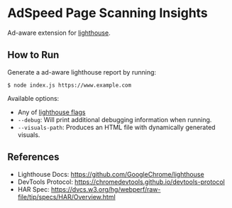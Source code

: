 # AdSpeed Page Scanning Insights

Ad-aware extension for [lighthouse](https://github.com/GoogleChrome/lighthouse).

## How to Run

Generate a ad-aware lighthouse report by running:

```shell
$ node index.js https://www.example.com
```

Available options:
-   Any of [lighthouse flags](https://github.com/GoogleChrome/lighthouse/#cli-options)
-   `--debug`: Will print additional debugging information when running.
-   `--visuals-path`: Produces an HTML file with dynamically generated visuals.

## References

-   Lighthouse Docs: https://github.com/GoogleChrome/lighthouse
-   DevTools Protocol: https://chromedevtools.github.io/devtools-protocol
-   HAR Spec: https://dvcs.w3.org/hg/webperf/raw-file/tip/specs/HAR/Overview.html
